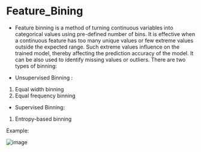 # Feature_Bining

* Feature binning is a method of turning continuous variables into categorical values using pre-defined number of bins. It is effective when a continuous feature has too many unique values or few extreme values outside the expected range. Such extreme values influence on the trained model, thereby affecting the prediction accuracy of the model. It can be also used to identify missing values or outliers.
There are two types of binning:

* Unsupervised Binning :
1. Equal width binning<br>
2. Equal frequency binning<br>

* Supervised Binning:
1. Entropy-based binning

Example:

![image](https://user-images.githubusercontent.com/64760966/130640095-44164886-67e1-45b3-9804-ef0092e8499f.png)
